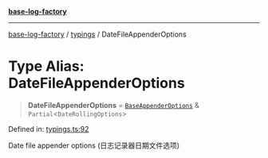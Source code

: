 [**base-log-factory**](../../index.md)

***

[base-log-factory](../../index.md) / [typings](../index.md) / DateFileAppenderOptions

# Type Alias: DateFileAppenderOptions

> **DateFileAppenderOptions** = [`BaseAppenderOptions`](BaseAppenderOptions.md) & `Partial`\<`DateRollingOptions`\>

Defined in: [typings.ts:92](https://github.com/fengxinming/log-base/blob/6b764da5f85b664c1af10f4ba24b07aad1c0ef20/src/typings.ts#L92)

Date file appender options (日志记录器日期文件选项)
